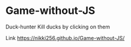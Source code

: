 # Game-without-JS

Duck-hunter
Kill ducks by clicking on them

Link https://nikki256.github.io/Game-without-JS/
